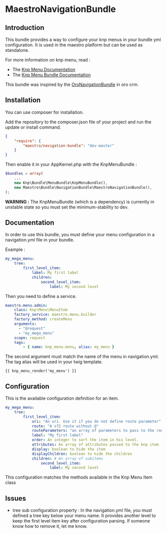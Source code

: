 MaestroNavigationBundle
=======================

Introduction
------------

This bundle provides a way to configure your knp menus in your bundle yml configuration.
It is used in the maestro platform but can be used as standalone.

For more information on knp menu, read :
* The [Knp Menu Documentation](https://github.com/KnpLabs/KnpMenu/blob/master/README.markdown)
* The [Knp Menu Bundle Documentation](https://github.com/KnpLabs/KnpMenuBundle/blob/master/README.md)

This bundle was inspired by the [OroNavigationBundle](https://github.com/orocrm/platform/tree/master/src/Oro/Bundle/NavigationBundle) in oro crm.

Installation
------------

You can use composer for installation.

Add the repository to the composer.json file of your project and run the update or install command.

``` json
{
    "require": {
        "maestro/navigation-bundle": "dev-master"
    }
}
```

Then enable it in your AppKernel.php with the KnpMenuBundle :
``` php
$bundles = array(
    ...
    new Knp\Bundle\MenuBundle\KnpMenuBundle(),
    new Maestro\Bundle\NavigationBundle\MaestroNavigationBundle(),
);
```

**WARNING :** The KnpMenuBundle (which is a dependency) is currently in unstable state so you must set the minimum-stability to dev.

Documentation
-------------

In order to use this bundle, you must define your menu configuration in a navigation.yml file in your bundle.

Example :
``` yml
my_mega_menu:
    tree:
        first_level_item:
            label: My first label
            children:
                second_level_item:
                    label: My second level
```

Then you need to define a service.
``` yml
maestro.menu.admin:
    class: Knp\Menu\MenuItem
    factory_service: maestro.menu.builder
    factory_method: createMenu
    arguments: 
      - "@request"
      - "my_mega_menu"
    scope: request
    tags:
        - { name: knp_menu.menu, alias: my_menu }
```

The second argument must match the name of the menu in navigation.yml.
The tag alias will be used in your twig template.

``` twig
{{ knp_menu_render('my_menu') }}
```

Configuration
-------------

This is the available configuration definition for an item.

``` yml
my_mega_menu:
    tree:
        first_level_item:
            uri: "An uri. Use it if you do not define route parameter"
            route: "A sf2 route without @"
            routeParameters: "an array of parameters to pass to the route"
            label: "My first label"
            order: An integer to sort the item in his level.
            attributes: An array of attributes passed to the knp item
            display: boolean to hide the item
            displayChildren: boolean to hide the children
            children: # An array of subitems
                second_level_item:
                    label: My second level
```

This configuration matches the methods available in the Knp Menu Item class

Issues
------

* tree sub configuration property :
In the navigation.yml file, you must defined a tree key below your menu name. It provides another level to keep the first level item key after configuration parsing.
If someone know how to remove it, let me know.

